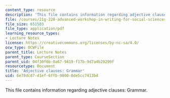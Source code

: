 ```yaml
---
content_type: resource
description: 'This file contains information regarding adjective clauses: Grammar.'
file: /courses/21g-228-advanced-workshop-in-writing-for-social-sciences-and-architecture-els-spring-2007/6e78dc87d1ef6ffb98000de5cc7413bd_MIT21G.228S07_adj_grammar.pdf
file_size: 651503
file_type: application/pdf
learning_resource_types:
- Lecture Notes
license: https://creativecommons.org/licenses/by-nc-sa/4.0/
ocw_type: OCWFile
parent_title: Lecture Notes
parent_type: CourseSection
parent_uid: 04f30f6b-0a67-9419-f17b-9d7a4b29299f
resourcetype: Document
title: 'Adjective clauses: Grammar'
uid: 6e78dc87-d1ef-6ffb-9800-0de5cc7413bd
---
```

This file contains information regarding adjective clauses: Grammar.